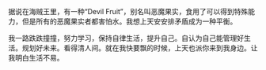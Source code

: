 据说在海贼王里，有一种“Devil Fruit”，别名叫恶魔果实，食用了可以得到特殊能力，但是所有的恶魔果实者都害怕水。我想上天安安排矛盾成为一种平衡。

我一路跌跌撞撞，努力学习，保持自律生活，提升自己。自认为自己能管理好生活。规划好未来。看得清人间。就在我快要飘的时候，上天也派你来到我身边。让我明白生活不易。





